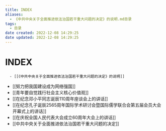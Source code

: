 ```yaml
---
title: INDEX
aliases:
  - 《中共中央关于全面推进依法治国若干重大问题的决定》的说明.md目录
tags:
  - 目录
date created: 2022-12-08 14:29:25
date updated: 2022-12-08 14:29:25
---
```


# INDEX

      - [[《中共中央关于全面推进依法治国若干重大问题的决定》的说明]]
- [[努力把我国建设成为网络强国]]
- [[青年要自觉践行社会主义核心价值观]]
- [[在纪念邓小平同志诞辰110周年座谈会上的讲话]]
- [[在纪念孔子诞辰2565周年国际学术研讨会暨国际儒学联合会第五届会员大会开幕式上的讲话]]
- [[在庆祝全国人民代表大会成立60周年大会上的讲话]]
- [[中共中央关于全面推进依法治国若干重大问题的决定]]
